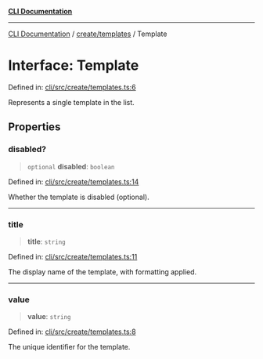 [**CLI Documentation**](../../../README.md)

***

[CLI Documentation](../../../README.md) / [create/templates](../README.md) / Template

# Interface: Template

Defined in: [cli/src/create/templates.ts:6](https://github.com/stonemjs/cli/blob/a8ddb59abbd77ddb2870c689c0c7e80297d24c5a/src/create/templates.ts#L6)

Represents a single template in the list.

## Properties

### disabled?

> `optional` **disabled**: `boolean`

Defined in: [cli/src/create/templates.ts:14](https://github.com/stonemjs/cli/blob/a8ddb59abbd77ddb2870c689c0c7e80297d24c5a/src/create/templates.ts#L14)

Whether the template is disabled (optional).

***

### title

> **title**: `string`

Defined in: [cli/src/create/templates.ts:11](https://github.com/stonemjs/cli/blob/a8ddb59abbd77ddb2870c689c0c7e80297d24c5a/src/create/templates.ts#L11)

The display name of the template, with formatting applied.

***

### value

> **value**: `string`

Defined in: [cli/src/create/templates.ts:8](https://github.com/stonemjs/cli/blob/a8ddb59abbd77ddb2870c689c0c7e80297d24c5a/src/create/templates.ts#L8)

The unique identifier for the template.
